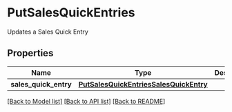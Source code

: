 # PutSalesQuickEntries

Updates a Sales Quick Entry
## Properties
Name | Type | Description | Notes
------------ | ------------- | ------------- | -------------
**sales_quick_entry** | [**PutSalesQuickEntriesSalesQuickEntry**](PutSalesQuickEntriesSalesQuickEntry.md) |  | [optional] 

[[Back to Model list]](../README.md#documentation-for-models) [[Back to API list]](../README.md#documentation-for-api-endpoints) [[Back to README]](../README.md)


